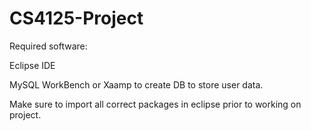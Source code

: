 # CS4125-Project

Required software: 

Eclipse IDE 

MySQL WorkBench or Xaamp to create DB to store user data. 

Make sure to import all correct packages in eclipse prior to working on project. 

